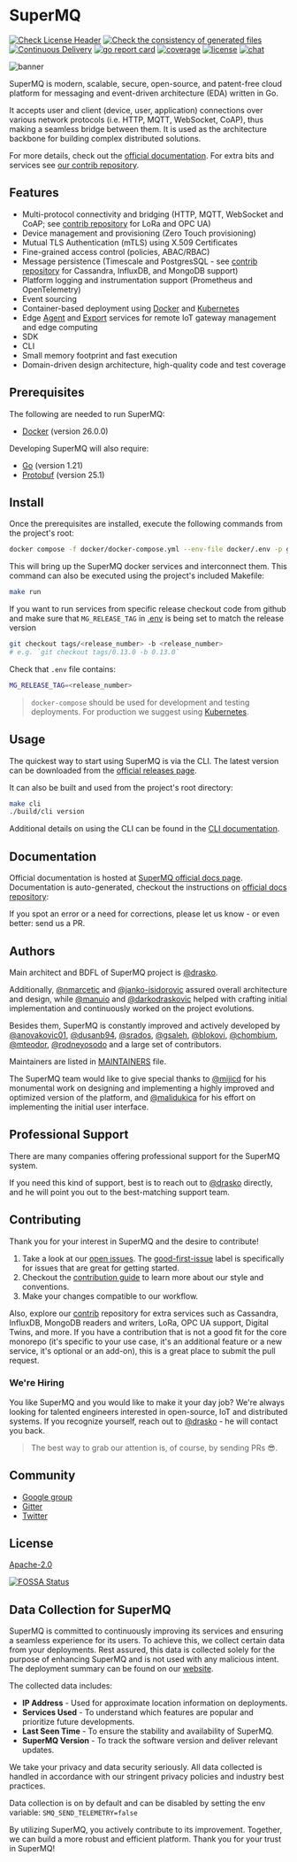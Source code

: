 # SuperMQ

[![Check License Header](https://github.com/absmach/supermq/actions/workflows/check-license.yaml/badge.svg?branch=main)](https://github.com/absmach/supermq/actions/workflows/check-license.yaml)
[![Check the consistency of generated files](https://github.com/absmach/supermq/actions/workflows/check-generated-files.yml/badge.svg?branch=main)](https://github.com/absmach/supermq/actions/workflows/check-generated-files.yml)
[![Continuous Delivery](https://github.com/absmach/supermq/actions/workflows/build.yml/badge.svg?branch=main)](https://github.com/absmach/supermq/actions/workflows/build.yml)
[![go report card][grc-badge]][grc-url]
[![coverage][cov-badge]][cov-url]
[![license][license]](LICENSE)
[![chat][gitter-badge]][gitter]

![banner][banner]

SuperMQ is modern, scalable, secure, open-source, and patent-free cloud platform for messaging and event-driven architecture (EDA) written in Go.

It accepts user and client (device, user, application) connections over various network protocols (i.e. HTTP, MQTT, WebSocket, CoAP), thus making a seamless bridge between them. It is used as the architecture backbone for building complex distributed solutions.

For more details, check out the [official documentation][docs].
For extra bits and services see [our contrib repository][contrib].

## Features

- Multi-protocol connectivity and bridging (HTTP, MQTT, WebSocket and CoAP; see [contrib repository][contrib] for LoRa and OPC UA)
- Device management and provisioning (Zero Touch provisioning)
- Mutual TLS Authentication (mTLS) using X.509 Certificates
- Fine-grained access control (policies, ABAC/RBAC)
- Message persistence (Timescale and PostgresSQL - see [contrib repository][contrib] for Cassandra, InfluxDB, and MongoDB support)
- Platform logging and instrumentation support (Prometheus and OpenTelemetry)
- Event sourcing
- Container-based deployment using [Docker][docker] and [Kubernetes][kubernetes]
- Edge [Agent][agent] and [Export][export] services for remote IoT gateway management and edge computing
- SDK
- CLI
- Small memory footprint and fast execution
- Domain-driven design architecture, high-quality code and test coverage

## Prerequisites

The following are needed to run SuperMQ:

- [Docker](https://docs.docker.com/install/) (version 26.0.0)

Developing SuperMQ will also require:

- [Go](https://golang.org/doc/install) (version 1.21)
- [Protobuf](https://github.com/protocolbuffers/protobuf#protocol-compiler-installation) (version 25.1)

## Install

Once the prerequisites are installed, execute the following commands from the project's root:

```bash
docker compose -f docker/docker-compose.yml --env-file docker/.env -p git_github_com_absmach_supermq_git_  up
```

This will bring up the SuperMQ docker services and interconnect them. This command can also be executed using the project's included Makefile:

```bash
make run
```

If you want to run services from specific release checkout code from github and make sure that
`MG_RELEASE_TAG` in [.env](.env) is being set to match the release version

```bash
git checkout tags/<release_number> -b <release_number>
# e.g. `git checkout tags/0.13.0 -b 0.13.0`
```

Check that `.env` file contains:

```bash
MG_RELEASE_TAG=<release_number>
```

> `docker-compose` should be used for development and testing deployments. For production we suggest using [Kubernetes](https://docs.supermq.abstractmachines.fr/kubernetes).

## Usage

The quickest way to start using SuperMQ is via the CLI. The latest version can be downloaded from the [official releases page][releases].

It can also be built and used from the project's root directory:

```bash
make cli
./build/cli version
```

Additional details on using the CLI can be found in the [CLI documentation](https://docs.supermq.abstractmachines.fr/cli).

## Documentation

Official documentation is hosted at [SuperMQ official docs page][docs]. Documentation is auto-generated, checkout the instructions on [official docs repository](https://github.com/absmach/supermq-docs):

If you spot an error or a need for corrections, please let us know - or even better: send us a PR.

## Authors

Main architect and BDFL of SuperMQ project is [@drasko][drasko].

Additionally, [@nmarcetic][nikola] and [@janko-isidorovic][janko] assured overall architecture and design, while [@manuio][manu] and [@darkodraskovic][darko] helped with crafting initial implementation and continuously worked on the project evolutions.

Besides them, SuperMQ is constantly improved and actively developed by [@anovakovic01][alex], [@dusanb94][dusan], [@srados][sava], [@gsaleh][george], [@blokovi][iva], [@chombium][kole], [@mteodor][mirko], [@rodneyosodo][rodneyosodo] and a large set of contributors.

Maintainers are listed in [MAINTAINERS](MAINTAINERS) file.

The SuperMQ team would like to give special thanks to [@mijicd][dejan] for his monumental work on designing and implementing a highly improved and optimized version of the platform, and [@malidukica][dusanm] for his effort on implementing the initial user interface.

## Professional Support

There are many companies offering professional support for the SuperMQ system.

If you need this kind of support, best is to reach out to [@drasko][drasko] directly, and he will point you out to the best-matching support team.

## Contributing

Thank you for your interest in SuperMQ and the desire to contribute!

1. Take a look at our [open issues](https://github.com/absmach/supermq/issues). The [good-first-issue](https://github.com/absmach/supermq/labels/good-first-issue) label is specifically for issues that are great for getting started.
2. Checkout the [contribution guide](CONTRIBUTING.md) to learn more about our style and conventions.
3. Make your changes compatible to our workflow.

Also, explore our [contrib][contrib] repository for extra services such as Cassandra, InfluxDB, MongoDB readers and writers, LoRa, OPC UA support, Digital Twins, and more. If you have a contribution that is not a good fit for the core monorepo (it's specific to your use case, it's an additional feature or a new service, it's optional or an add-on), this is a great place to submit the pull request.

### We're Hiring

You like SuperMQ and you would like to make it your day job? We're always looking for talented engineers interested in open-source, IoT and distributed systems. If you recognize yourself, reach out to [@drasko][drasko] - he will contact you back.

> The best way to grab our attention is, of course, by sending PRs :sunglasses:.

## Community

- [Google group][forum]
- [Gitter][gitter]
- [Twitter][twitter]

## License

[Apache-2.0](LICENSE)

[![FOSSA Status][FOSSA]][FOSSA]

## Data Collection for SuperMQ

SuperMQ is committed to continuously improving its services and ensuring a seamless experience for its users. To achieve this, we collect certain data from your deployments. Rest assured, this data is collected solely for the purpose of enhancing SuperMQ and is not used with any malicious intent. The deployment summary can be found on our [website][callhome].

The collected data includes:

- **IP Address** - Used for approximate location information on deployments.
- **Services Used** - To understand which features are popular and prioritize future developments.
- **Last Seen Time** - To ensure the stability and availability of SuperMQ.
- **SuperMQ Version** - To track the software version and deliver relevant updates.

We take your privacy and data security seriously. All data collected is handled in accordance with our stringent privacy policies and industry best practices.

Data collection is on by default and can be disabled by setting the env variable:
`SMQ_SEND_TELEMETRY=false`

By utilizing SuperMQ, you actively contribute to its improvement. Together, we can build a more robust and efficient platform. Thank you for your trust in SuperMQ!

[banner]: https://github.com/absmach/supermq-docs/blob/main/docs/img/gopherBanner.jpg
[docs]: https://docs.supermq.abstractmachines.fr
[docker]: https://www.docker.com
[forum]: https://groups.google.com/forum/#!forum/mainflux
[gitter]: https://gitter.im/absmach/supermq?utm_source=badge&utm_medium=badge&utm_campaign=pr-badge&utm_content=badge
[gitter-badge]: https://badges.gitter.im/Join%20Chat.svg
[grc-badge]: https://goreportcard.com/badge/github.com/absmach/supermq
[grc-url]: https://goreportcard.com/report/github.com/absmach/supermq
[cov-badge]: https://codecov.io/gh/absmach/supermq/graph/badge.svg?token=nPCEr5nW8S
[cov-url]: https://codecov.io/gh/absmach/supermq
[license]: https://img.shields.io/badge/license-Apache%20v2.0-blue.svg
[twitter]: https://twitter.com/absmach
[agent]: https://github.com/absmach/agent
[export]: https://github.com/absmach/export
[kubernetes]: https://kubernetes.io/
[releases]: https://github.com/absmach/supermq/releases
[drasko]: https://github.com/drasko
[nikola]: https://github.com/nmarcetic
[dejan]: https://github.com/mijicd
[manu]: https://github.com/manuIO
[darko]: https://github.com/darkodraskovic
[janko]: https://github.com/janko-isidorovic
[alex]: https://github.com/anovakovic01
[dusan]: https://github.com/dborovcanin
[sava]: https://github.com/srados
[george]: https://github.com/gesaleh
[iva]: https://github.com/blokovi
[kole]: https://github.com/chombium
[dusanm]: https://github.com/malidukica
[mirko]: https://github.com/mteodor
[rodneyosodo]: https://github.com/rodneyosodo
[callhome]: https://deployments.magistrala.abstractmachines.fr/
[contrib]: https://www.github.com/absmach/mg-contrib
[FOSSA]: https://app.fossa.com/api/projects/git%2Bgithub.com%2Fabsmach%2Fsupermq.svg?type=small